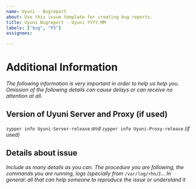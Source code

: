 ```yaml
---
name: Uyuni - Bugreport
about: Use this issue template for creating bug reports.
title: Uyuni Bugreport - Uyuni YYYY.MM
labels: ["bug", "P5"]
assignees:

---
```


# Additional Information

_The following information is very important in order to help us help you. Omission of the following details can cause delays or can receive no attention at all._

## Version of Uyuni Server and Proxy (if used)
`zypper info Uyuni-Server-release` _and_ `zypper info Uyuni-Proxy-release` _(if used)_

## Details about issue
_Include as many details as you can. The procedure you are following,  the commands you are running, logs (specially from_ `/var/log/rhn/`_)..._
_In general: all that can help someone to reproduce the issue or understand it_
